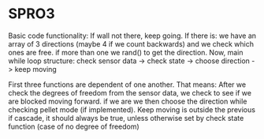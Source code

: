 # SPRO3
Basic code functionality: If wall not there, keep going. If there is: we have an array of 3 directions (maybe 4 if we count backwards) and we check which ones are free. if more than one we rand() to get the direction. 
Now, main while loop structure: check sensor data -> check state -> choose direction -> keep moving

First three functions are dependent of one another. That means: After we check the degrees of freedom from the sensor data, we check to see if we are blocked moving forward. if we are we then choose the direction while checking pellet mode (if implemented). Keep moving is outside the previous if cascade, it should always be true, unless otherwise set by check state function (case of no degree of freedom)

